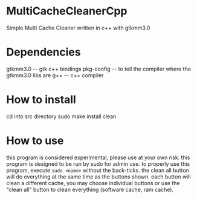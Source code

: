 # MultiCacheCleanerCpp
Simple Multi Cache Cleaner written in c++ with gtkmm3.0

# Dependencies
gtkmm3.0  -- gtk c++ bindings
pkg-config  -- to tell the compiler where the gtkmm3.0 libs are
g++  -- c++ compiler


# How to install
cd into src directory
sudo make install clean


# How to use
this program is considered experimental, please use at your own risk.
this program is designed to be run by sudo for admin use.
to properly use this program, execute `sudo <name>` without the back-ticks.
the clean all button will do everything at the same time as the buttons shown.
each button will clean a different cache, you may choose individual buttons or use the "clean all" button to clean everything (software cache, ram cache).


